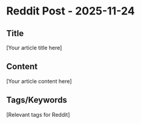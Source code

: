 # Reddit Post - 2025-11-24

## Title
[Your article title here]

## Content
[Your article content here]

## Tags/Keywords
[Relevant tags for Reddit]
